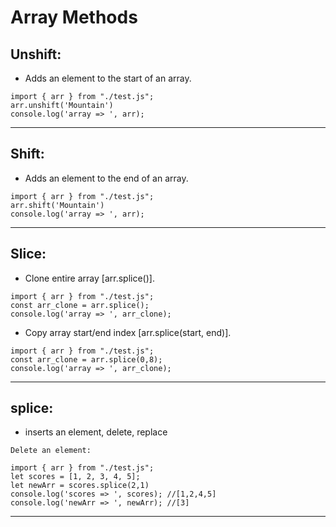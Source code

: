 
# Array Methods
 
## Unshift: 
* Adds an element to the start of an array.
```
import { arr } from "./test.js";
arr.unshift('Mountain')
console.log('array => ', arr);
```
 ---------------------------------------

## Shift: 
* Adds an element to the end of an array.
```
import { arr } from "./test.js";
arr.shift('Mountain')
console.log('array => ', arr);
```
 ---------------------------------------

 ## Slice:
* Clone entire array [arr.splice()].
```
import { arr } from "./test.js";
const arr_clone = arr.splice();
console.log('array => ', arr_clone);
```

* Copy array start/end index [arr.splice(start, end)].
```
import { arr } from "./test.js";
const arr_clone = arr.splice(0,8);
console.log('array => ', arr_clone);
```

 ---------------------------------------

## splice:
* inserts an element, delete, replace
```
Delete an element:

import { arr } from "./test.js";
let scores = [1, 2, 3, 4, 5];
let newArr = scores.splice(2,1)
console.log('scores => ', scores); //[1,2,4,5]
console.log('newArr => ', newArr); //[3]

```
 ---------------------------------------


